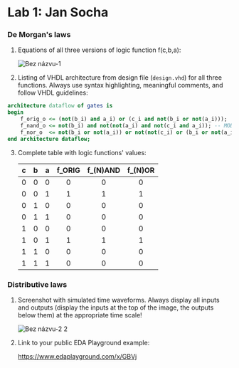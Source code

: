 # Lab 1: Jan Socha

### De Morgan's laws

1. Equations of all three versions of logic function f(c,b,a):

   ![Bez názvu-1](https://user-images.githubusercontent.com/124675939/217293216-e015420b-dbdf-4f55-9055-04d92e512c7b.png)


2. Listing of VHDL architecture from design file (`design.vhd`) for all three functions. Always use syntax highlighting, meaningful comments, and follow VHDL guidelines:

```vhdl
architecture dataflow of gates is
begin
    f_orig_o <= (not(b_i) and a_i) or (c_i and not(b_i or not(a_i)));
    f_nand_o <= not(b_i) and not(not(a_i) and not(c_i and a_i)); -- MODIFY THIS FUNCTION
    f_nor_o  <= not(b_i or not(a_i)) or not(not(c_i) or (b_i or not(a_i)));  -- MODIFY THIS FUNCTION
end architecture dataflow;
```

3. Complete table with logic functions' values:

   | **c** | **b** |**a** | **f_ORIG** | **f_(N)AND** | **f_(N)OR** |
   | :-: | :-: | :-: | :-: | :-: | :-: |
   | 0 | 0 | 0 | 0 | 0 | 0 |
   | 0 | 0 | 1 | 1 | 1 | 1 |
   | 0 | 1 | 0 | 0 | 0 | 0 |
   | 0 | 1 | 1 | 0 | 0 | 0 |
   | 1 | 0 | 0 | 0 | 0 | 0 |
   | 1 | 0 | 1 | 1 | 1 | 1 |
   | 1 | 1 | 0 | 0 | 0 | 0 |
   | 1 | 1 | 1 | 0 | 0 | 0 |

### Distributive laws

1. Screenshot with simulated time waveforms. Always display all inputs and outputs (display the inputs at the top of the image, the outputs below them) at the appropriate time scale!

   ![Bez názvu-2 2](https://user-images.githubusercontent.com/124675939/217294711-be6cc5fa-3a7f-40c4-8358-a55d30a5844b.png)

2. Link to your public EDA Playground example:

      https://www.edaplayground.com/x/GBVj
